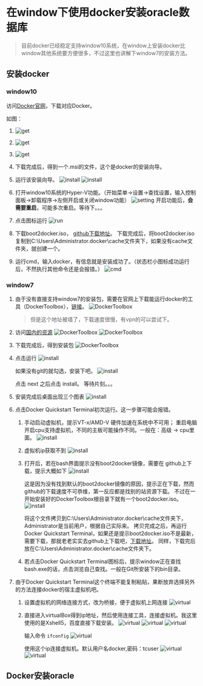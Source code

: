 # 在window下使用docker安装oracle数据库
> 目前docker已经稳定支持window10系统，在window上安装docker比window其他系统要方便很多，不过这里也讲解下window7的安装方法。


## 安装docker

### window10
访问[Docker官网](https://www.docker.com/)，下载对应Docker。

如图：

1. ![get](images/1.png)

2. ![get](images/2.png)

3. ![get](images/3.png)

4. 下载完成后，得到一个.msi的文件，这个是docker的安装向导。

5. 运行该安装向导。
   ![install](images/23.png)
   ![install](images/24.png)
    
6. 打开window10系统的Hyper-V功能。（开始菜单->设置->查找设置，输入控制面板->卸载程序->左侧开启或关闭window功能）
   ![setting](images/22.png)
   开启功能后，**会需要重启**，可能多次重启。等待下。。。

7. 点击图标运行 
    ![run](images/25.png)

8. 下载boot2docker.iso，
    [github下载地址](https://github.com/boot2docker/boot2docker/releases)。
    下载完成后，将boot2docker.iso复制到C:\Users\Administrator\.docker\cache文件夹下，如果没有cache文件夹，就创建一个。

9. 运行cmd，输入docker，有信息就是安装成功了。（状态栏小图标成功运行后，不然执行其他命令还是会报错。）
   ![cmd](images/26.png)
    
### window7
1. 由于没有直接支持window7的安装包，需要在官网上下载能运行docker的工具（DockerToolbox），[链接](https://www.docker.com/products/docker-toolbox)。
![DockerToolbox](images/4.png)
   > 但是这个地址被墙了，下载速度很慢，有vpn的可以尝试下。

2. 访问[国内的资源](http://get.daocloud.io/#install-docker-for-mac-windows) 
  ![DockerToolbox](images/5.png)
  ![DockerToolbox](images/6.png)

3. 下载完成后，得到安装包
  ![DockerToolbox](images/7.png)

4. 点击运行
  ![install](images/8.png)
  
   如果没有git的就勾选，安装下吧。
   ![install](images/9.png)

    点击 next 之后点击  install。 等待片刻。。。

5. 安装完成后桌面出现三个图表
  ![install](images/10.png)

6. 点击Docker Quickstart Terminal初次运行。这一步骤可能会报错。
    1. 手动启动虚拟机，提示VT-x/AMD-V 硬件加速在系统中不可用；
    重启电脑开启cpu支持虚拟机，不同的主板可能操作不同。一般在：高级 -> cpu里面。
    ![install](images/20.png) 

    2. 虚拟机ip获取不到
    ![install](images/11.png)

    3. 打开后，若在bash界面提示没有boot2docker镜像，需要在
      github上下载，提示大概如下
      ![install](images/12.png)
  
        这是因为没有找到默认的boot2docker镜像的原因，提示正在下载，然而github的下载速度不可恭维，第一反应都是找别的站资源下载。
        不过在一开始安装好的DockerToolbox根目录下就有一个boot2docker.iso。
     ![install](images/13.png)
  
         将这个文件拷贝到C:\Users\Administrator\.docker\cache文件夹下，Administrator是当前用户，根据自己实际来。
        拷贝完成之后，再运行Docker Quickstart Terminal，如果还是提示boot2docker.iso不是最新，需要下载，那就老老实实去github上下载吧，[下载地址](https://github.com/boot2docker/boot2docker/releases)。
        同样，下载完后放在C:\Users\Administrator\.docker\cache文件夹下。

      4. 若点击Docker Quickstart Terminal图标后，提示window正在查找bash.exe的话，点击浏览自己查找。一般在Git所安装下的bin目录。

7. 由于Docker Quickstart Terminal这个终端不能复制粘贴，果断放弃选择另外的方法连接docker的宿主虚拟机吧。
    1. 设置虚拟机的网络连接方式，改为桥接，便于虚拟机上网连接
    ![virtual](images/21.png)
  
    2. 直接进入virtualBox得到ip地址，然后使用连接工具，连接虚拟机。我这里使用的是Xshell5，百度直接下载安装。
    ![virtual](images/14.png)
    ![virtual](images/15.png)
    ![virtual](images/16.png)
  
        输入命令  ``` ifconfig ``` 
    ![virtual](images/17.png)
  
        使用这个ip连接虚拟机。默认用户名docker,密码：tcuser
    ![virtual](images/18.png)
    ![virtual](images/19.png)

## Docker安装oracle